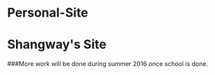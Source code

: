 # Personal-Site
# Shangway's Site
###More work will be done during summer 2016 once school is done.
